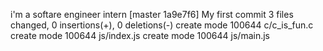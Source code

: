 i'm a softare engineer intern
[master 1a9e7f6] My first commit
 3 files changed, 0 insertions(+), 0 deletions(-)
 create mode 100644 c/c_is_fun.c
 create mode 100644 js/index.js
 create mode 100644 js/main.js
